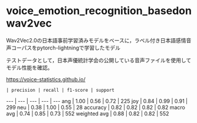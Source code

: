 # voice_emotion_recognition_basedonwav2vec
Wav2Vec2.0の日本語事前学習済みモデルをベースに，ラベル付き日本語感情音声コーパスをpytorch-lightningで学習したモデル

テストデータとして，日本声優統計学会の公開している音声ファイルを使用してモデル性能を確認。

https://voice-statistics.github.io/


    | precision | recall | f1-score | support 
--- | --- | --- | --- | --- 
ang | 1.00 | 0.56 | 0.72 | 225
joy | 0.84 | 0.99 | 0.91 | 299
neu | 0.38 | 1.00 | 0.55 | 28
accuracy | 0.82 | 0.82 | 0.82 | 0.82
macro avg | 0.74 | 0.85 | 0.73 | 552
weighted avg | 0.88 | 0.82 | 0.82 | 552
